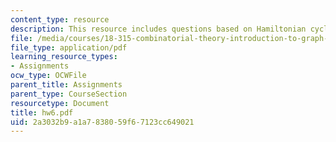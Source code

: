 ```yaml
---
content_type: resource
description: This resource includes questions based on Hamiltonian cycle.
file: /media/courses/18-315-combinatorial-theory-introduction-to-graph-theory-extremal-and-enumerative-combinatorics-spring-2005/2a3032b9a1a7838059f67123cc649021_hw6.pdf
file_type: application/pdf
learning_resource_types:
- Assignments
ocw_type: OCWFile
parent_title: Assignments
parent_type: CourseSection
resourcetype: Document
title: hw6.pdf
uid: 2a3032b9-a1a7-8380-59f6-7123cc649021
---
```

